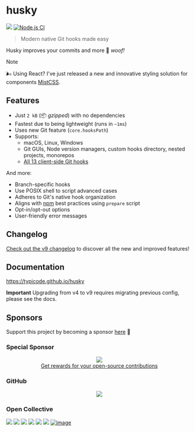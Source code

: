# husky
[![](https://img.shields.io/npm/dm/husky.svg?style=flat)](https://www.npmjs.org/package/husky) [![Node.js CI](https://github.com/typicode/husky/workflows/Node.js%20CI/badge.svg)](https://github.com/typicode/husky/actions)

> Modern native Git hooks made easy

Husky improves your commits and more 🐶 _woof!_

> [!NOTE]
> 🌬️ Using React? I've just released a new and innovative styling solution for components [MistCSS](https://github.com/typicode/mistcss).

## Features

- Just `2 kB` (📦 _gzipped_) with no dependencies
- Fastest due to being lightweight (runs in `~1ms`)
- Uses new Git feature (`core.hooksPath`)
- Supports:
  - macOS, Linux, Windows
  - Git GUIs, Node version managers, custom hooks directory, nested projects, monorepos
  - [All 13 client-side Git hooks](https://git-scm.com/docs/githooks)

And more:

- Branch-specific hooks
- Use POSIX shell to script advanced cases
- Adheres to Git's native hook organization
- Aligns with [npm](https://docs.npmjs.com/cli/v10/using-npm/scripts#best-practices) best practices using `prepare` script
- Opt-in/opt-out options
- User-friendly error messages

## Changelog

[Check out the v9 changelog](https://github.com/typicode/husky/releases/tag/v9.0.1) to discover all the new and improved features!

## Documentation

https://typicode.github.io/husky

**Important** Upgrading from v4 to v9 requires migrating previous config, please see the docs.

## Sponsors

Support this project by becoming a sponsor [here](https://github.com/sponsors/typicode) 💖

### Special Sponsor

<p align="center">
  <a href="https://app.tea.xyz/sign-up?r=8L2HWfJB6hs">
    <img src="https://github.com/typicode/husky/assets/5502029/1b95c571-0157-48bc-a147-0d8d2fbc1d8a" /><br/>
    Get rewards for your open-source contributions
  </a>
</p>

### GitHub

<p align="center">
  <a href="../docs/sponsorkit/sponsors.svg">
    <img src='../docs/sponsorkit/sponsors.svg'/>
  </a>
</p>

### Open Collective

<a href="https://opencollective.com/husky/tiers/company/0/website"><img src="https://opencollective.com/husky/tiers/company/0/avatar.svg?avatarHeight=120"></a>
<a href="https://opencollective.com/husky/tiers/company/1/website"><img src="https://opencollective.com/husky/tiers/company/1/avatar.svg?avatarHeight=120"></a>
<a href="https://opencollective.com/husky/tiers/company/2/website"><img src="https://opencollective.com/husky/tiers/company/2/avatar.svg?avatarHeight=120"></a>
<a href="https://opencollective.com/husky/tiers/company/3/website"><img src="https://opencollective.com/husky/tiers/company/3/avatar.svg?avatarHeight=120"></a>
<a href="https://opencollective.com/husky/tiers/company/4/website"><img src="https://opencollective.com/husky/tiers/company/4/avatar.svg?avatarHeight=120"></a>
<a href="https://opencollective.com/husky/tiers/company/5/website"><img src="https://opencollective.com/husky/tiers/company/5/avatar.svg?avatarHeight=120"></a>
[![image](https://github.com/user-attachments/assets/b9c5a918-70fc-4615-ae7d-e7e5bc3c66e8)](https://www.sanity.io/)

